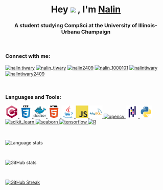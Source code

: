 <h1 align="center">Hey <img src="https://raw.githubusercontent.com/MartinHeinz/MartinHeinz/master/wave.gif" width="30px">
, I'm <a href="https://nalintiwary.github.io/" target="blank">Nalin</a></h1>
<h3 align="center">A student studying CompSci at the University of Illinois-Urbana Champaign</h3>

<br>

<h3 align="left">Connect with me:</h3>
<p align="left">
<a href="https://www.linkedin.com/in/nalin-tiwary-3041011b6/" target="blank"><img align="center" src="https://raw.githubusercontent.com/rahuldkjain/github-profile-readme-generator/master/src/images/icons/Social/linked-in-alt.svg" alt="nalin tiwary" height="30" width="40" /></a>
<a href="https://instagram.com/nalin_tiwary" target="blank"><img align="center" src="https://raw.githubusercontent.com/rahuldkjain/github-profile-readme-generator/master/src/images/icons/Social/instagram.svg" alt="nalin_tiwary" height="30" width="40" /></a>
<a href="https://www.codechef.com/users/nalin2409" target="blank"><img align="center" src="https://cdn.jsdelivr.net/npm/simple-icons@3.1.0/icons/codechef.svg" alt="nalin2409" height="30" width="40" /></a>
<a href="https://codeforces.com/profile/nalin_1000101" target="blank"><img align="center" src="https://raw.githubusercontent.com/rahuldkjain/github-profile-readme-generator/master/src/images/icons/Social/codeforces.svg" alt="nalin_1000101" height="30" width="40" /></a>
<a href="https://www.leetcode.com/nalintiwary" target="blank"><img align="center" src="https://raw.githubusercontent.com/rahuldkjain/github-profile-readme-generator/master/src/images/icons/Social/leet-code.svg" alt="nalintiwary" height="30" width="40" /></a>
<a href="https://www.hackerrank.com/nalintiwary2409" target="blank"><img align="center" src="https://raw.githubusercontent.com/rahuldkjain/github-profile-readme-generator/master/src/images/icons/Social/hackerrank.svg" alt="nalintiwary2409" height="30" width="40" /></a>
</p>

<br>

<h3 align="left">Languages and Tools:</h3>
<p align="left"> <a href="https://www.w3schools.com/cpp/" target="_blank" rel="noreferrer"> <img src="https://raw.githubusercontent.com/devicons/devicon/master/icons/cplusplus/cplusplus-original.svg" alt="cplusplus" width="40" height="40"/> </a> <a href="https://www.w3schools.com/css/" target="_blank" rel="noreferrer"> <img src="https://raw.githubusercontent.com/devicons/devicon/master/icons/css3/css3-original-wordmark.svg" alt="css3" width="40" height="40"/> </a> <a href="https://www.docker.com/" target="_blank" rel="noreferrer"> <img src="https://raw.githubusercontent.com/devicons/devicon/master/icons/docker/docker-original-wordmark.svg" alt="docker" width="40" height="40"/> </a> <a href="https://www.w3.org/html/" target="_blank" rel="noreferrer"> <img src="https://raw.githubusercontent.com/devicons/devicon/master/icons/html5/html5-original-wordmark.svg" alt="html5" width="40" height="40"/> </a> <a href="https://www.java.com" target="_blank" rel="noreferrer"> <img src="https://raw.githubusercontent.com/devicons/devicon/master/icons/java/java-original.svg" alt="java" width="40" height="40"/> </a> <a href="https://developer.mozilla.org/en-US/docs/Web/JavaScript" target="_blank" rel="noreferrer"> <img src="https://raw.githubusercontent.com/devicons/devicon/master/icons/javascript/javascript-original.svg" alt="javascript" width="40" height="40"/> </a> <a href="https://www.mysql.com/" target="_blank" rel="noreferrer"> <img src="https://raw.githubusercontent.com/devicons/devicon/master/icons/mysql/mysql-original-wordmark.svg" alt="mysql" width="40" height="40"/> </a> <a href="https://opencv.org/" target="_blank" rel="noreferrer"> <img src="https://www.vectorlogo.zone/logos/opencv/opencv-icon.svg" alt="opencv" width="40" height="40"/> </a> <a href="https://pandas.pydata.org/" target="_blank" rel="noreferrer"> <img src="https://raw.githubusercontent.com/devicons/devicon/2ae2a900d2f041da66e950e4d48052658d850630/icons/pandas/pandas-original.svg" alt="pandas" width="40" height="40"/> </a> <a href="https://www.python.org" target="_blank" rel="noreferrer"> <img src="https://raw.githubusercontent.com/devicons/devicon/master/icons/python/python-original.svg" alt="python" width="40" height="40"/> </a> <a href="https://scikit-learn.org/" target="_blank" rel="noreferrer"> <img src="https://upload.wikimedia.org/wikipedia/commons/0/05/Scikit_learn_logo_small.svg" alt="scikit_learn" width="40" height="40"/> </a> <a href="https://seaborn.pydata.org/" target="_blank" rel="noreferrer"> <img src="https://seaborn.pydata.org/_images/logo-mark-lightbg.svg" alt="seaborn" width="40" height="40"/> </a> <a href="https://www.tensorflow.org" target="_blank" rel="noreferrer"> <img src="https://www.vectorlogo.zone/logos/tensorflow/tensorflow-icon.svg" alt="tensorflow" width="40" height="40"/> </a><a href="https://www.r-project.org/" target="_blank" rel="noreferrer"> <img src="https://www.vectorlogo.zone/logos/r-project/r-project-official.svg" alt="R" width="40" height="40"/> </a>

<br>
<br>
<br>


![Language stats](https://github-readme-stats.vercel.app/api/top-langs?username=nalintiwary&show_icons=true&locale=en&layout=compact&theme=radical&count_private=true)



<br>

![GitHub stats](https://github-readme-stats.vercel.app/api?username=nalintiwary&show_icons=true&locale=en&hide=stars&theme=radical&count_private=true&include_all_commits=true)

<br>

[![GitHub Streak](https://github-readme-streak-stats.herokuapp.com/?user=DenverCoder1&theme=radical)](https://git.io/streak-stats)

[website]: https://nalintiwary.github.io/
